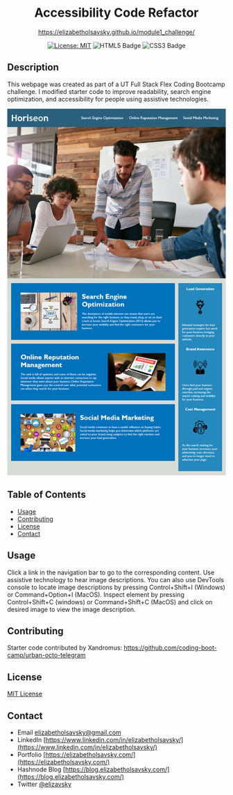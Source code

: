 <div align="center">
  
  # Accessibility Code Refactor 
  https://elizabetholsavsky.github.io/module1_challenge/

  [![License: MIT](https://img.shields.io/badge/License-MIT-yellow.svg)](https://opensource.org/licenses/MIT)
  ![HTML5 Badge](https://img.shields.io/badge/HTML5-E34F26?logo=html5&logoColor=fff&style=flat)
  ![CSS3 Badge](https://img.shields.io/badge/CSS3-1572B6?logo=css3&logoColor=fff&style=flat)

</div>

## Description
This webpage was created as part of a UT Full Stack Flex Coding Bootcamp challenge. I modified starter code to improve readability, search engine optimization, and accessibility for people using assistive technologies.

<div align="center">
  
![alt text](assets/images/webpage-screenshot.png)

</div>

## Table of Contents
* [Usage](#usage)
* [Contributing](#contributing)
* [License](#license)
* [Contact](#contact)

## Usage
Click a link in the navigation bar to go to the corresponding content. Use assistive technology to hear image descriptions. You can also use DevTools console to locate image descriptions by pressing Control+Shift+I (Windows) or Command+Option+I (MacOS). Inspect element by pressing Control+Shift+C (windows) or Command+Shift+C (MacOS) and click on desired image to view the image description.

## Contributing
Starter code contributed by Xandromus:
https://github.com/coding-boot-camp/urban-octo-telegram

## License
[MIT License](https://opensource.org/licenses/MIT)

## Contact
* Email elizabetholsavsky@gmail.com
* LinkedIn [https://www.linkedin.com/in/elizabetholsavsky/](https://www.linkedin.com/in/elizabetholsavsky/)
* Portfolio [https://elizabetholsavsky.com/](https://elizabetholsavsky.com/)
* Hashnode Blog [https://blog.elizabetholsavsky.com/](https://blog.elizabetholsavsky.com/)
* Twitter [@elizavsky](https://twitter.com/home)

